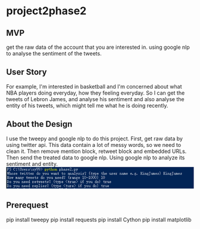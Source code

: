 # project2phase2
## MVP
get the raw data of the account that you are interested in.
using google nlp to analyse the sentiment of the tweets.

## User Story
For example, I'm interested in basketball and I'm concerned about what NBA players doing everyday, how they feeling everyday. So I can get the tweets of Lebron James, and analyse his sentiment and also analyse the entity of his tweets, which might tell me what he is doing recently.

## About the Design

I use the tweepy and google nlp to do this project.
First, get raw data by using twitter api. This data contain a lot of messy words, so we need to clean it.
Then remove mention block, retweet block and embedded URLs.
Then send the treated data to google nlp. Using google nlp to analyze its sentiment and entity.
<img src="1.png" >

## Prerequest
pip install tweepy 
pip install requests
pip install Cython
pip install matplotlib


